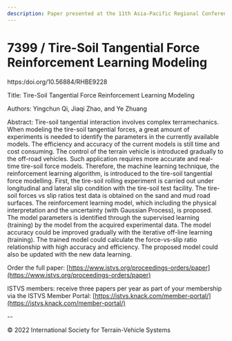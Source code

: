 ```yaml
---
description: Paper presented at the 11th Asia-Pacific Regional Conference of the ISTVS
---
```


# 7399 / Tire-Soil Tangential Force Reinforcement Learning Modeling

https:/doi.org/10.56884/RHBE9228

Title: Tire-Soil Tangential Force Reinforcement Learning Modeling

Authors: Yingchun Qi, Jiaqi Zhao, and Ye Zhuang

Abstract: Tire-soil tangential interaction involves complex terramechanics. When modeling the tire-soil tangential forces, a great amount of experiments is needed to identify the parameters in the currently available models. The efficiency and accuracy of the current models is still time and cost consuming. The control of the terrain vehicle is introduced gradually to the off-road vehicles. Such application requires more accurate and real-time tire-soil force models. Therefore, the machine learning technique, the reinforcement learning algorithm, is introduced to the tire-soil tangential force modelling. First, the tire-soil rolling experiment is carried out under longitudinal and lateral slip condition with the tire-soil test facility. The tire-soil forces vs slip ratios test data is obtained on the sand and mud road surfaces. The reinforcement learning model, which including the physical interpretation and the uncertainty (with Gaussian Process), is proposed. The model parameters is identified through the supervised learning (training) by the model from the acquired experimental data. The model accuracy could be improved gradually with the iterative off-line learning (training). The trained model could calculate the force-vs-slip ratio relationship with high accuracy and efficiency. The proposed model could also be updated with the new data learning.

Order the full paper: [https://www.istvs.org/proceedings-orders/paper](https://www.istvs.org/proceedings-orders/paper)

ISTVS members: receive three papers per year as part of your membership via the ISTVS Member Portal: [https://istvs.knack.com/member-portal/](https://istvs.knack.com/member-portal/)

\--

© 2022 International Society for Terrain-Vehicle Systems

